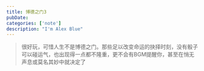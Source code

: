 ```yaml
---
title: 博德之门3
pubDate:
categories: ['note']
description: "I'm Alex Blue"
---
```


> 很好玩，可惜人生不是博德之门。那些足以改变命运的抉择时刻，没有骰子可以碰运气，也出现得一点都不隆重，更不会有BGM提醒你，甚至在悄无声息或莫名其妙中就决定了
